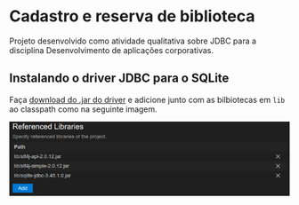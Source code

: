 # Cadastro e reserva de biblioteca

Projeto desenvolvido como atividade qualitativa sobre JDBC para a disciplina Desenvolvimento de aplicações corporativas.

## Instalando o driver JDBC para o SQLite

Faça [download do .jar do driver](https://mvnrepository.com/artifact/org.xerial/sqlite-jdbc/3.45.1.0) e adicione junto com as bilbiotecas em `lib` ao classpath como na seguinte imagem.

![classpath do projeto](referencedLibraries.png)
